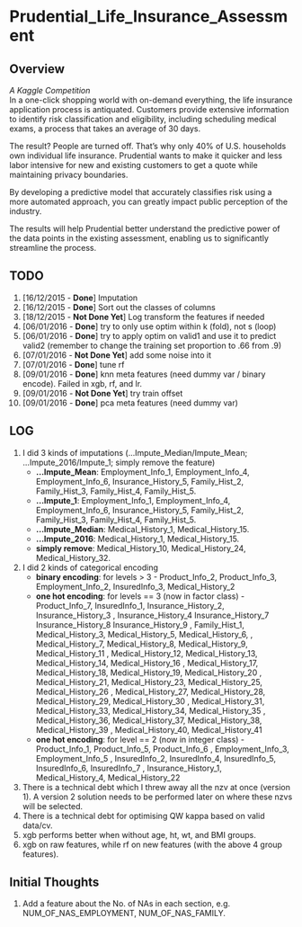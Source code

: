 # Prudential_Life_Insurance_Assessment
## Overview
*A Kaggle Competition*  
In a one-click shopping world with on-demand everything, the life insurance application process is antiquated. Customers provide extensive information to identify risk classification and eligibility, including scheduling medical exams, a process that takes an average of 30 days.

The result? People are turned off. That’s why only 40% of U.S. households own individual life insurance. Prudential wants to make it quicker and less labor intensive for new and existing customers to get a quote while maintaining privacy boundaries.

By developing a predictive model that accurately classifies risk using a more automated approach, you can greatly impact public perception of the industry.

The results will help Prudential better understand the predictive power of the data points in the existing assessment, enabling us to significantly streamline the process.

## TODO
1. [16/12/2015 - **Done**] Imputation
2. [16/12/2015 - **Done**] Sort out the classes of columns
3. [18/12/2015 - **Not Done Yet**] Log transform the features if needed
4. [06/01/2016 - **Done**] try to only use optim within k (fold), not s (loop)
5. [06/01/2016 - **Done**] try to apply optim on valid1 and use it to predict valid2 (remember to change the training set proportion to .66 from .9)
6. [07/01/2016 - **Not Done Yet**] add some noise into it
7. [07/01/2016 - **Done**] tune rf
8. [09/01/2016 - **Done**] knn meta features (need dummy var / binary encode). Failed in xgb, rf, and lr.
9. [09/01/2016 - **Not Done Yet**] try train offset
10. [09/01/2016 - **Done**] pca meta features (need dummy var)

## LOG
1. I did 3 kinds of imputations (...Impute_Median/Impute_Mean; ...Impute_2016/Impute_1; simply remove the feature)
    + **...Impute_Mean**: Employment_Info_1, Employment_Info_4, Employment_Info_6, Insurance_History_5, Family_Hist_2, Family_Hist_3, Family_Hist_4, Family_Hist_5.
    + **...Impute_1**: Employment_Info_1, Employment_Info_4, Employment_Info_6, Insurance_History_5, Family_Hist_2, Family_Hist_3, Family_Hist_4, Family_Hist_5.
    + **...Impute_Median**: Medical_History_1, Medical_History_15.
    + **...Impute_2016**: Medical_History_1, Medical_History_15.
    + **simply remove**: Medical_History_10, Medical_History_24, Medical_History_32.
2. I did 2 kinds of categorical encoding
    + **binary encoding**: for levels > 3 - Product_Info_2, Product_Info_3, Employment_Info_2, InsuredInfo_3, Medical_History_2 
    + **one hot encoding**: for levels == 3 (now in factor class) - Product_Info_7, InsuredInfo_1, Insurance_History_2, Insurance_History_3
    , Insurance_History_4 Insurance_History_7 Insurance_History_8 Insurance_History_9
    , Family_Hist_1, Medical_History_3, Medical_History_5, Medical_History_6, 
    , Medical_History_7, Medical_History_8, Medical_History_9, Medical_History_11 
    , Medical_History_12, Medical_History_13, Medical_History_14, Medical_History_16 
    , Medical_History_17, Medical_History_18, Medical_History_19, Medical_History_20 
    , Medical_History_21, Medical_History_23, Medical_History_25, Medical_History_26 
    , Medical_History_27, Medical_History_28, Medical_History_29, Medical_History_30 
    , Medical_History_31, Medical_History_33, Medical_History_34, Medical_History_35 
    , Medical_History_36, Medical_History_37, Medical_History_38, Medical_History_39 
    , Medical_History_40, Medical_History_41
    + **one hot encoding**: for level == 2 (now in integer class) - Product_Info_1, Product_Info_5, Product_Info_6
    , Employment_Info_3, Employment_Info_5
    , InsuredInfo_2, InsuredInfo_4, InsuredInfo_5, InsuredInfo_6, InsuredInfo_7 
    , Insurance_History_1, Medical_History_4, Medical_History_22 
3. There is a technical debt which I threw away all the nzv at once (version 1). A version 2 solution needs to be performed later on where these nzvs will be selected.
4. There is a technical debt for optimising QW kappa based on valid data/cv.
5. xgb performs better when without age, ht, wt, and BMI groups.
6. xgb on raw features, while rf on new features (with the above 4 group features).

## Initial Thoughts
1. Add a feature about the No. of NAs in each section, e.g. NUM_OF_NAS_EMPLOYMENT, NUM_OF_NAS_FAMILY.